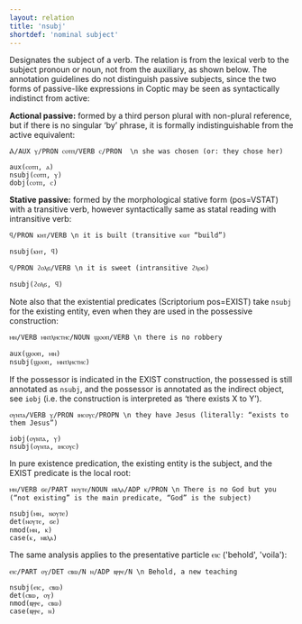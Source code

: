 ```yaml
---
layout: relation
title: 'nsubj'
shortdef: 'nominal subject'
---
```


Designates the subject of a verb. The relation is from the lexical verb to the subject pronoun or noun, not from the auxiliary, as shown below. The annotation guidelines do not distinguish passive subjects, since the two forms of passive-like expressions in Coptic may be seen as syntactically indistinct from active:

**Actional passive:** formed by a third person plural with non-plural reference, but if there is no singular ‘by’ phrase, it is formally indistinguishable from the active equivalent:

~~~ sdparse
Ⲁ/AUX ⲩ/PRON ⲥⲟⲧⲡ/VERB ⲥ/PRON  \n she was chosen (or: they chose her)

aux(ⲥⲟⲧⲡ, ⲁ)
nsubj(ⲥⲟⲧⲡ, ⲩ)
dobj(ⲥⲟⲧⲡ, ⲥ)
~~~
**Stative passive:** formed by the morphological stative form (pos=VSTAT) with a transitive verb, however syntactically same as statal reading with intransitive verb:

~~~ sdparse
ϥ/PRON ⲕⲏⲧ/VERB \n it is built (transitive ⲕⲱⲧ “build”)

nsubj(ⲕⲏⲧ, ϥ)
~~~

~~~ sdparse
ϥ/PRON ϩⲟⲗϭ/VERB \n it is sweet (intransitive ϩⲗⲟϭ)

nsubj(ϩⲟⲗϭ, ϥ)
~~~

Note also that the existential predicates (Scriptorium pos=EXIST) take `nsubj` for the existing entity, even when they are used in the possessive construction:

~~~ sdparse
ⲙⲛ/VERB ⲙⲛⲧⲗⲏⲥⲧⲏⲥ/NOUN ϣⲟⲟⲡ/VERB \n there is no robbery

aux(ϣⲟⲟⲡ, ⲙⲛ)
nsubj(ϣⲟⲟⲡ, ⲙⲛⲧⲗⲏⲥⲧⲏⲥ)
~~~

If the possessor is indicated in the EXIST construction, the possessed is still annotated as `nsubj`, and the possessor is annotated as the indirect object, see `iobj` (i.e. the construction is interpreted as ‘there exists X to Y’).

~~~ sdparse
ⲟⲩⲛⲧⲁ/VERB ⲩ/PRON ⲓⲏⲥⲟⲩⲥ/PROPN \n they have Jesus (literally: “exists to them Jesus”)

iobj(ⲟⲩⲛⲧⲁ, ⲩ)
nsubj(ⲟⲩⲛⲧⲁ, ⲓⲏⲥⲟⲩⲥ)
~~~

In pure existence predication, the existing entity is the subject, and the EXIST predicate is the local root:

~~~ sdparse
ⲙⲛ/VERB ϭⲉ/PART ⲛⲟⲩⲧⲉ/NOUN ⲛⲃⲗⲁ/ADP ⲕ/PRON \n There is no God but you (“not existing” is the main predicate, “God” is the subject)

nsubj(ⲙⲛ, ⲛⲟⲩⲧⲉ) 
det(ⲛⲟⲩⲧⲉ, ϭⲉ)
nmod(ⲙⲛ, ⲕ)
case(ⲕ, ⲛⲃⲗⲁ)
~~~

The same analysis applies to the presentative particle ⲉⲓⲥ ('behold', 'voila'):

~~~ sdparse
ⲉⲓⲥ/PART ⲟⲩ/DET ⲥⲃⲱ/N ⲛ/ADP ⲃⲣⲣⲉ/N \n Behold, a new teaching

nsubj(ⲉⲓⲥ, ⲥⲃⲱ)
det(ⲥⲃⲱ, ⲟⲩ)
nmod(ⲃⲣⲣⲉ, ⲥⲃⲱ)
case(ⲃⲣⲣⲉ, ⲛ)
~~~
